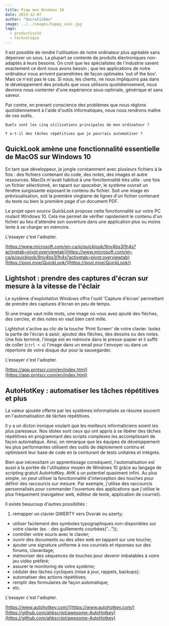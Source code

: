```yaml
---
title: Pimp mon Windows 10
date: 2019-12-07
author: "SocraticDev"
image: ../../images/happy_user.jpg
tags:
  - productivité
  - technologie
---
```


Il est possible de rendre l'utilisation de notre ordinateur plus agréable sans dépenser un sous. La plupart se contente de produits électroniques non-adaptés à leurs besoins. On croit que les spécialistes de l'industrie savent exactement ce dont nous avons besoin ; que les applications de notre ordinateur nous arrivent paramétrées de façon optimales 'out of the box'. Mais ce n'est pas le cas. Si nous, les clients, ne nous impliquons pas dans le développement des produits que vous utilisons quotidiennement, nous devrons nous contenter d'une expérience sous-optimale, générique et sans saveur.

Par contre, en prenant conscience des problèmes que nous réglons quotidiennement à l'aide d'outils informatiques, nous nous rendrons maître de ces outils.

`Quels sont les cinq utilisations principales de mon ordinateur ?`

`Y a-t-il des tâches répétitives que je pourrais automatiser ?`

## QuickLook amène une fonctionnalité essentielle de MacOS sur Windows 10

En tant que développeur, je jongle constamment avec plusieurs fichiers à la fois : des fichiers contenant du code, des notes, des images et autre ressources. MacOs m'avait habitué à une fonctionnalité très utile : une fois un fichier sélectionné, en tapant sur _spacebar_, le système ouvrait un fenêtre surgissante exposant le contenu du fichier. Soit une image en prévisualisation, soit la première vingtaine de lignes d'un fichier contenant du texte ou bien la première page d'un document PDF.

Le projet _open source_ QuickLook propose cette fonctionnalité sur votre PC roulant Windows 10. Cela me permet de vérifier rapidement le contenu d'un fichier au lieu d'attendre son ouverture dans une application plus ou moins lente à se charger en mémoire.

L'essayer c'est l'adopter.

[https://www.microsoft.com/en-ca/p/quicklook/9nv4bs3l1h4s?activetab=pivot:overviewtab](https://www.microsoft.com/en-ca/p/quicklook/9nv4bs3l1h4s?activetab=pivot:overviewtab)
[https://pooi.moe/QuickLook/](https://pooi.moe/QuickLook/)

## Lightshot : prendre des captures d'écran sur mesure à la vitesse de l'éclair

Le système d'exploitation Windows offre l'outil 'Capture d'écran' permettant de prendre des captures d'écran en peu de temps.

Si une image vaut mille mots, une image où vous avez ajouté des flèches, des cercles, et des notes en vaut bien cent mille.

Lightshot s'active au clic de la touche 'Print Screen' de votre clavier. Isolez la partie de l'écran à saisir, ajoutez des flèches, des dessins ou des notes. Une fois terminé, l'image est en mémoire dans le presse-papier et il suffit de coller (`ctrl + v`) l'image dans un email pour l'envoyer ou dans un répertoire de votre disque dur pour la sauvegarder.

L'essayer c'est l'adopter.

[https://app.prntscr.com/en/index.html](https://app.prntscr.com/en/index.html)

## AutoHotKey : automatiser les tâches répétitives et plus

La valeur ajoutée offerte par les systèmes informatisés se résume souvent en l'automatisation de tâches répétitives.

Il y a un dicton ironique voulant que les meilleurs informaticiens soient les plus paresseux. Nos idoles sont ceux qui ont appris à se libérer des tâches répétitives en programmant des scripts complexes les accomplissant de façon automatique. Ainsi, on remarque que les équipes de développement les plus performantes utilisent des outils de déploiement continu et optimisent leur base de code en la ceinturant de tests unitaires et intégrés.

Bien que nécessitant un apprentissage conséquent, l'automatisation est aussi à la portée de l'utilisateur moyen de Windows 10 grâce au langage de scripting gratuit AutoHotKey. AHK a un potentiel quasiment infini. Au plus simple, on peut utiliser la fonctionnalité d'interception des touches pour définir des raccourcis sur mesure. Par exemple, j'utilise des raccourcis personnalisés pour commander l'ouverture des applications que j'utilise le plus fréquement (navigateur web, éditeur de texte, application de courriel).

Il existe beaucoup d'autres possiblités :

1. remapper un clavier QWERTY vers Dvorak ou azerty;

- utiliser facilement des symboles typographiques non-disponibles sur votre clavier (ex. : des guillements courbées(“…”));
- contrôler votre souris avec le clavier;
- ouvrir des documents ou des sites web en tappant sur une touche;
- ajouter une signature uniforme à vos courriels et réponses sur des forums, clavardage;
- mémoriser des séquences de touches pour devenir imbatables à votre jeu vidéo préféré;
- assurer le monitoring de votre système;
- céduler des tâches cycliques (mise à jour, rappels, backups);
- automatiser des actions répétitives;
- remplir des formulaires de façon automatique;
- etc.

L'essayer c'est l'adopter.

[https://www.autohotkey.com/](https://www.autohotkey.com/)
[https://github.com/ahkscript/awesome-AutoHotkey](https://github.com/ahkscript/awesome-AutoHotkey)

